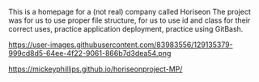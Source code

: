This is a homepage for a (not real) company called Horiseon
    The project was for us to use proper file structure, for us to use id and class for their correct uses, practice application deployment, practice using GitBash.

https://user-images.githubusercontent.com/83983556/129135379-999cd8d5-64ee-4f22-9061-866b7d3dea54.png

https://mickeyphillips.github.io/horiseonproject-MP/
